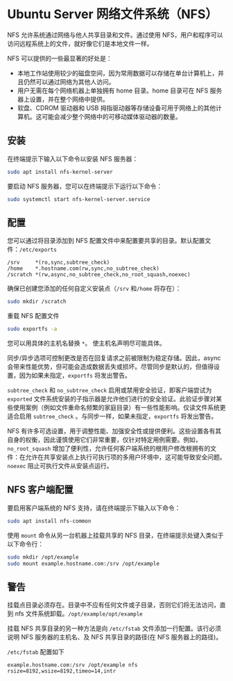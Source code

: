 # Ubuntu Server 网络文件系统（NFS）


NFS 允许系统通过网络与他人共享目录和文件。通过使用 NFS，用户和程序可以访问远程系统上的文件，就好像它们是本地文件一样。

NFS 可以提供的一些最显著的好处是：

- 本地工作站使用较少的磁盘空间，因为常用数据可以存储在单台计算机上，并且仍然可以通过网络为其他人访问。
- 用户无需在每个网络机器上单独拥有 home 目录。home 目录可在 NFS 服务器上设置，并在整个网络中提供。
- 软盘、CDROM 驱动器和 USB 拇指驱动器等存储设备可用于网络上的其他计算机。这可能会减少整个网络中的可移动媒体驱动器的数量。

## 安装

在终端提示下输入以下命令以安装 NFS 服务器：

```bash
sudo apt install nfs-kernel-server
```

要启动 NFS 服务器，您可以在终端提示下运行以下命令：

```bash
sudo systemctl start nfs-kernel-server.service
```

## 配置

您可以通过将目录添加到 NFS 配置文件中来配置要共享的目录。默认配置文件：`/etc/exports`

```
/srv     *(ro,sync,subtree_check)
/home    *.hostname.com(rw,sync,no_subtree_check)
/scratch *(rw,async,no_subtree_check,no_root_squash,noexec)
```

确保已创建您添加的任何自定义安装点（`/srv` 和`/home` 将存在）：

```bash
sudo mkdir /scratch
```

重载 NFS 配置文件

```bash
sudo exportfs -a
```

您可以用具体的主机名替换 `*`。 使主机名声明尽可能具体。

同步/异步选项可控制更改是否在回复请求之前被限制为稳定存储。因此，async 会带来性能优势，但可能会造成数据丢失或损坏。尽管同步是默认的，但值得设置，因为如果未指定，`exportfs` 将发出警告。

`subtree_check` 和 `no_subtree_check` 启用或禁用安全验证，即客户端尝试为 `exported` 文件系统安装的子指示器是允许他们进行的安全验证。此验证步骤对某些使用案例（例如文件重命名频繁的家庭目录）有一些性能影响。仅读文件系统更适合启用 `subtree_check` 。与同步一样，如果未指定，`exportfs` 将发出警告。

NFS 有许多可选设置，用于调整性能、加强安全性或提供便利。这些设置各有其自身的权衡，因此谨慎使用它们非常重要，仅针对特定用例需要。例如， `no_root_squash` 增加了便利性，允许任何客户端系统的根用户修改根拥有的文件：在允许在共享安装点上执行可执行项的多用户环境中，这可能导致安全问题。`noexec` 阻止可执行文件从安装点运行。

## NFS 客户端配置

要启用客户端系统的 NFS 支持，请在终端提示下输入以下命令：

```bash
sudo apt install nfs-common
```

使用 `mount` 命令从另一台机器上挂载共享的 NFS 目录，在终端提示处键入类似于以下命令行：

```bash
sudo mkdir /opt/example
sudo mount example.hostname.com:/srv /opt/example
```

## 警告

挂载点目录必须存在。目录中不应有任何文件或子目录，否则它们将无法访问，直到 nfs 文件系统卸载。`/opt/example/opt/example`

挂载 NFS 共享目录的另一种方法是向 `/etc/fstab` 文件添加一行配置。该行必须说明 NFS 服务器的主机名、及 NFS 共享目录的路径(在 NFS 服务器上的路径)。

`/etc/fstab` 配置如下

```
example.hostname.com:/srv /opt/example nfs rsize=8192,wsize=8192,timeo=14,intr
```
